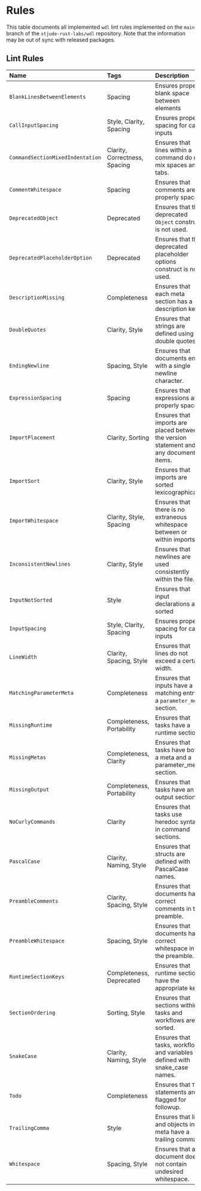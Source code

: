 # Rules

This table documents all implemented `wdl` lint rules implemented on the `main`
branch of the `stjude-rust-labs/wdl` repository. Note that the information may
be out of sync with released packages.

## Lint Rules

| Name                             | Tags                          | Description                                                                           |
| :------------------------------- | :---------------------------- | :------------------------------------------------------------------------------------ |
| `BlankLinesBetweenElements`      | Spacing                       | Ensures proper blank space between elements                                           |
| `CallInputSpacing`               | Style, Clarity, Spacing       | Ensures proper spacing for call inputs                                                |
| `CommandSectionMixedIndentation` | Clarity, Correctness, Spacing | Ensures that lines within a command do not mix spaces and tabs.                       |
| `CommentWhitespace`              | Spacing                       | Ensures that comments are properly spaced.                                            |
| `DeprecatedObject`               | Deprecated                    | Ensures that the deprecated `Object` construct is not used.                           |
| `DeprecatedPlaceholderOption`    | Deprecated                    | Ensures that the deprecated placeholder options construct is not used.                |
| `DescriptionMissing`             | Completeness                  | Ensures that each meta section has a description key.                                 |
| `DoubleQuotes`                   | Clarity, Style                | Ensures that strings are defined using double quotes.                                 |
| `EndingNewline`                  | Spacing, Style                | Ensures that documents end with a single newline character.                           |
| `ExpressionSpacing`              | Spacing                       | Ensures that expressions are properly spaced.                                         |
| `ImportPlacement`                | Clarity, Sorting              | Ensures that imports are placed between the version statement and any document items. |
| `ImportSort`                     | Clarity, Style                | Ensures that imports are sorted lexicographically.                                    |
| `ImportWhitespace`               | Clarity, Style, Spacing       | Ensures that there is no extraneous whitespace between or within imports.             |
| `InconsistentNewlines`           | Clarity, Style                | Ensures that newlines are used consistently within the file.                          |
| `InputNotSorted`                 | Style                         | Ensures that input declarations are sorted                                            |
| `InputSpacing`                   | Style, Clarity, Spacing       | Ensures proper spacing for call inputs                                                |
| `LineWidth`                      | Clarity, Spacing, Style       | Ensures that lines do not exceed a certain width.                                     |
| `MatchingParameterMeta`          | Completeness                  | Ensures that inputs have a matching entry in a `parameter_meta` section.              |
| `MissingRuntime`                 | Completeness, Portability     | Ensures that tasks have a runtime section.                                            |
| `MissingMetas`                   | Completeness, Clarity         | Ensures that tasks have both a meta and a parameter_meta section.                     |
| `MissingOutput`                  | Completeness, Portability     | Ensures that tasks have an output section.                                            |
| `NoCurlyCommands`                | Clarity                       | Ensures that tasks use heredoc syntax in command sections.                            |
| `PascalCase`                     | Clarity, Naming, Style        | Ensures that structs are defined with PascalCase names.                               |
| `PreambleComments`               | Clarity, Spacing, Style       | Ensures that documents have correct comments in the preamble.                         |
| `PreambleWhitespace`             | Spacing, Style                | Ensures that documents have correct whitespace in the preamble.                       |
| `RuntimeSectionKeys`             | Completeness, Deprecated      | Ensures that runtime sections have the appropriate keys.                              |
| `SectionOrdering`                | Sorting, Style                | Ensures that sections within tasks and workflows are sorted.                          |
| `SnakeCase`                      | Clarity, Naming, Style        | Ensures that tasks, workflows, and variables are defined with snake_case names.       |
| `Todo`                           | Completeness                  | Ensures that `TODO` statements are flagged for followup.                              |
| `TrailingComma`                  | Style                         | Ensures that lists and objects in meta have a trailing comma.                         |
| `Whitespace`                     | Spacing, Style                | Ensures that a document does not contain undesired whitespace.                        |

